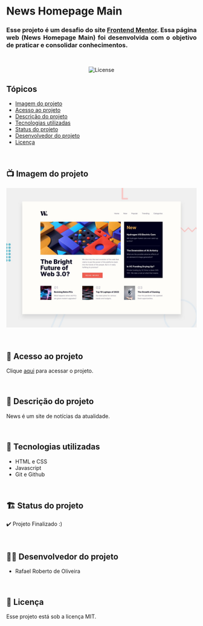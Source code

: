 # News Homepage Main

<h3 align="justify">Esse projeto é um desafio do site <a href="https://www.frontendmentor.io/">Frontend Mentor</a>. Essa página web (News Homepage Main) foi desenvolvida com o objetivo de praticar e consolidar conhecimentos.</h3>

<br>

<p align="center">
  <img alt="License" src="https://img.shields.io/static/v1?label=license&message=MIT&color=49AA26&labelColor=000000">
</p>

## Tópicos
- [Imagem do projeto](#img)
- [Acesso ao projeto](#acesso)
- [Descrição do projeto](#desc)
- [Tecnologias utilizadas](#tec)
- [Status do projeto](#status)
- [Desenvolvedor do projeto](#devs)
- [Licença](#license)

<br>

<h2 id="img">📺 Imagem do projeto</h2>
<p align="center">
  <img src=".github/preview.jpg" alt="interface News">
</p>

<br>

<h2 id="acesso">🔗 Acesso ao projeto</h2>

Clique [aqui](https://fel1324.github.io/News-Homepage-Main/) para acessar o projeto.

<br>

<h2 id="desc">📔 Descrição do projeto</h2>

<p align="justify">
    News é um site de notícias da atualidade.
</p>

<br>

<h2 id="tec">🤖 Tecnologias utilizadas</h2>

* HTML e CSS
* Javascript
* Git e Github

<br>

<h2 id="status">🏗️ Status do projeto</h2>

✔️ Projeto Finalizado :)

<br>

<h2 id="devs">👨‍💻 Desenvolvedor do projeto</h2>

* Rafael Roberto de Oliveira

<br>

<h2 id="license">📝 Licença</h2>

Esse projeto está sob a licença MIT.
